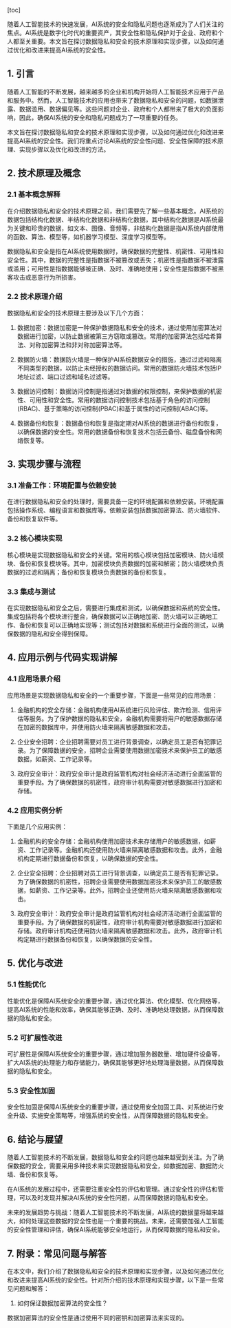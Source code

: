 
[toc]                    
                
                
随着人工智能技术的快速发展，AI系统的安全和隐私问题也逐渐成为了人们关注的焦点。AI系统是数字化时代的重要资产，其安全性和隐私保护对于企业、政府和个人都至关重要。本文旨在探讨数据隐私和安全的技术原理和实现步骤，以及如何通过优化和改进来提高AI系统的安全性。

## 1. 引言

随着人工智能的不断发展，越来越多的企业和机构开始将人工智能技术应用于产品和服务中。然而，人工智能技术的应用也带来了数据隐私和安全的问题，如数据泄露、数据滥用、数据偏见等。这些问题对企业、政府和个人都带来了极大的负面影响，因此，确保AI系统的安全和隐私问题成为了一项重要的任务。

本文旨在探讨数据隐私和安全的技术原理和实现步骤，以及如何通过优化和改进来提高AI系统的安全性。我们将重点讨论AI系统的安全性问题、安全性保障的技术原理、实现步骤以及优化和改进的方法。

## 2. 技术原理及概念

### 2.1 基本概念解释

在介绍数据隐私和安全的技术原理之前，我们需要先了解一些基本概念。AI系统的数据包括结构化数据、半结构化数据和非结构化数据，其中结构化数据是AI系统最为关键和珍贵的数据，如文本、图像、音频等，非结构化数据是指AI系统内部使用的函数、算法、模型等，如机器学习模型、深度学习模型等。

数据隐私和安全是指在AI系统使用数据时，确保数据的完整性、机密性、可用性和安全性。其中，数据的完整性是指数据不被篡改或丢失；机密性是指数据不被泄露或滥用；可用性是指数据能够被正确、及时、准确地使用；安全性是指数据不被黑客攻击或恶意行为所损害。

### 2.2 技术原理介绍

数据隐私和安全的技术原理主要涉及以下几个方面：

1. 数据加密：数据加密是一种保护数据隐私和安全的技术，通过使用加密算法对数据进行加密，以防止数据被第三方窃取或篡改。常用的加密算法包括哈希算法、对称加密算法和非对称加密算法等。

2. 数据防火墙：数据防火墙是一种保护AI系统数据安全的措施，通过过滤和隔离不同类型的数据，以防止未经授权的数据访问。常用的数据防火墙技术包括IP地址过滤、端口过滤和域名过滤等。

3. 数据访问控制：数据访问控制是指通过对数据的权限控制，来保护数据的机密性、可用性和安全性。常用的数据访问控制技术包括基于角色的访问控制(RBAC)、基于策略的访问控制(PBAC)和基于属性的访问控制(ABAC)等。

4. 数据备份和恢复：数据备份和恢复是指定期对AI系统的数据进行备份和恢复，以确保数据的安全性。常用的数据备份和恢复技术包括云备份、磁盘备份和网络恢复等。

## 3. 实现步骤与流程

### 3.1 准备工作：环境配置与依赖安装

在进行数据隐私和安全的处理时，需要具备一定的环境配置和依赖安装。环境配置包括操作系统、编程语言和数据库等。依赖安装包括数据加密算法、防火墙软件、备份和恢复软件等。

### 3.2 核心模块实现

核心模块是实现数据隐私和安全的关键。常用的核心模块包括加密模块、防火墙模块、备份和恢复模块等。其中，加密模块负责数据的加密和解密；防火墙模块负责数据的过滤和隔离；备份和恢复模块负责数据的备份和恢复。

### 3.3 集成与测试

在实现数据隐私和安全之后，需要进行集成和测试，以确保数据和系统的安全性。集成包括将各个模块进行整合，确保数据可以正确地加密、防火墙可以正确地工作、备份和恢复可以正确地实现等；测试包括对数据和系统进行全面的测试，以确保数据的隐私和安全得到保障。

## 4. 应用示例与代码实现讲解

### 4.1 应用场景介绍

应用场景是实现数据隐私和安全的一个重要步骤，下面是一些常见的应用场景：

1. 金融机构的安全存储：金融机构使用AI系统进行风险评估、欺诈检测、信用评估等服务。为了保护数据的隐私和安全，金融机构需要将用户的敏感数据存储在加密的数据库中，并使用防火墙来隔离敏感数据和攻击。

2. 企业安全招聘：企业招聘需要对员工进行背景调查，以确定员工是否有犯罪记录。为了保障数据的安全，招聘企业需要使用数据加密技术来保护员工的敏感数据，如薪资、工作记录等。

3. 政府安全审计：政府安全审计是政府监管机构对社会经济活动进行全面监管的重要手段。为了确保数据的机密性，政府审计机构需要对敏感数据进行加密和存储。

### 4.2 应用实例分析

下面是几个应用实例：

1. 金融机构的安全存储：金融机构使用加密技术来存储用户的敏感数据，如薪资、工作记录等。金融机构还使用防火墙来隔离敏感数据和攻击。此外，金融机构定期进行数据备份和恢复，以确保数据的安全性。

2. 企业安全招聘：企业招聘对员工进行背景调查，以确定员工是否有犯罪记录。为了确保数据的机密性，招聘企业需要使用数据加密技术来保护员工的敏感数据，如薪资、工作记录等。此外，招聘企业还使用防火墙来隔离敏感数据和攻击。

3. 政府安全审计：政府安全审计是政府监管机构对社会经济活动进行全面监管的重要手段。为了确保数据的机密性，政府审计机构需要对敏感数据进行加密和存储。政府审计机构还使用防火墙来隔离敏感数据和攻击。此外，政府审计机构定期进行数据备份和恢复，以确保数据的安全性。

## 5. 优化与改进

### 5.1 性能优化

性能优化是保障AI系统安全的重要步骤，通过优化算法、优化模型、优化网络等，提高AI系统的性能和效率，确保其能够正确、及时、准确地处理数据，从而保障数据的隐私和安全。

### 5.2 可扩展性改进

可扩展性是保障AI系统安全的重要步骤，通过增加服务器数量、增加硬件设备等，扩大AI系统的处理能力和存储能力，确保其能够更好地处理海量数据，从而保障数据的隐私和安全。

### 5.3 安全性加固

安全性加固是保障AI系统安全的重要步骤，通过使用安全加固工具、对系统进行安全升级、实施安全策略等，增强系统的安全性，从而保障数据的隐私和安全。

## 6. 结论与展望

随着人工智能技术的不断发展，数据隐私和安全的问题也越来越受到关注。为了确保数据的安全，需要采用多种技术来实现数据隐私和安全，如数据加密、数据防火墙、备份和恢复等。

在AI系统的发展过程中，还需要注重安全性的评估和管理。通过安全性的评估和管理，可以及时发现并解决AI系统的安全性问题，从而保障数据的隐私和安全。

未来的发展趋势与挑战：随着人工智能技术的不断发展，AI系统的数据量将越来越大，如何处理这些数据的安全性也是一个重要的挑战。未来，还需要加强人工智能的安全性管理和评估，确保AI系统能够安全地运行，从而保障数据的隐私和安全。

## 7. 附录：常见问题与解答

在本文中，我们介绍了数据隐私和安全的技术原理和实现步骤，以及如何通过优化和改进来提高AI系统的安全性。针对所介绍的技术原理和实现步骤，以下是一些常见问题和解答：

1. 如何保证数据加密算法的安全性？

数据加密算法的安全性是通过使用不同的密钥和加密算法来实现的。

